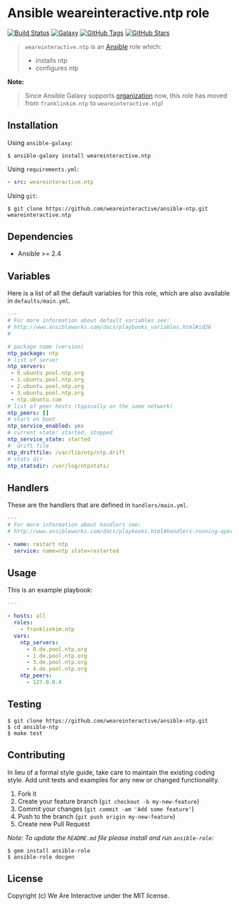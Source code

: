 # Ansible weareinteractive.ntp role

[![Build Status](https://img.shields.io/travis/weareinteractive/ansible-ntp.svg)](https://travis-ci.org/weareinteractive/ansible-ntp)
[![Galaxy](http://img.shields.io/badge/galaxy-weareinteractive.ntp-blue.svg)](https://galaxy.ansible.com/weareinteractive/ntp)
[![GitHub Tags](https://img.shields.io/github/tag/weareinteractive/ansible-ntp.svg)](https://github.com/weareinteractive/ansible-ntp)
[![GitHub Stars](https://img.shields.io/github/stars/weareinteractive/ansible-ntp.svg)](https://github.com/weareinteractive/ansible-ntp)

> `weareinteractive.ntp` is an [Ansible](http://www.ansible.com) role which:
>
> * installs ntp
> * configures ntp

**Note:**

> Since Ansible Galaxy supports [organization](https://www.ansible.com/blog/ansible-galaxy-2-release) now, this role has moved from `franklinkim.ntp` to `weareinteractive.ntp`!

## Installation

Using `ansible-galaxy`:

```shell
$ ansible-galaxy install weareinteractive.ntp
```

Using `requirements.yml`:

```yaml
- src: weareinteractive.ntp
```

Using `git`:

```shell
$ git clone https://github.com/weareinteractive/ansible-ntp.git weareinteractive.ntp
```

## Dependencies

* Ansible >= 2.4

## Variables

Here is a list of all the default variables for this role, which are also available in `defaults/main.yml`.

```yaml
---
# For more information about default variables see:
# http://www.ansibleworks.com/docs/playbooks_variables.html#id26
#

# package name (version)
ntp_package: ntp
# list of server
ntp_servers:
 - 0.ubuntu.pool.ntp.org
 - 1.ubuntu.pool.ntp.org
 - 2.ubuntu.pool.ntp.org
 - 3.ubuntu.pool.ntp.org
 - ntp.ubuntu.com
# list of peer hosts (typically on the same network)
ntp_peers: []
# start on boot
ntp_service_enabled: yes
# current state: started, stopped
ntp_service_state: started
#  drift file
ntp_driftfile: /var/lib/ntp/ntp.drift
# stats dir
ntp_statsdir: /var/log/ntpstats/

```

## Handlers

These are the handlers that are defined in `handlers/main.yml`.

```yaml
---
# For more information about handlers see:
# http://www.ansibleworks.com/docs/playbooks.html#handlers-running-operations-on-change

- name: restart ntp
  service: name=ntp state=restarted

```


## Usage

This is an example playbook:

```yaml
---

- hosts: all
  roles:
    - franklinkim.ntp
  vars:
    ntp_servers:
      - 0.de.pool.ntp.org
      - 1.de.pool.ntp.org
      - 3.de.pool.ntp.org
      - 4.de.pool.ntp.org
    ntp_peers:
      - 127.0.0.4

```


## Testing

```shell
$ git clone https://github.com/weareinteractive/ansible-ntp.git
$ cd ansible-ntp
$ make test
```

## Contributing
In lieu of a formal style guide, take care to maintain the existing coding style. Add unit tests and examples for any new or changed functionality.

1. Fork it
2. Create your feature branch (`git checkout -b my-new-feature`)
3. Commit your changes (`git commit -am 'Add some feature'`)
4. Push to the branch (`git push origin my-new-feature`)
5. Create new Pull Request

*Note: To update the `README.md` file please install and run `ansible-role`:*

```shell
$ gem install ansible-role
$ ansible-role docgen
```

## License
Copyright (c) We Are Interactive under the MIT license.
